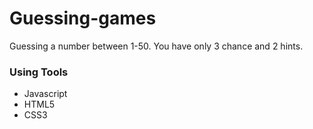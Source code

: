 # Guessing-games
Guessing a number between 1-50. You have only 3 chance and 2 hints. 

### Using Tools 

* Javascript 
* HTML5
* CSS3
